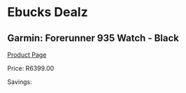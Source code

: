 
# Ebucks Dealz
## Garmin: Forerunner 935 Watch - Black
[Product Page](https://www.ebucks.com/web/shop/productSelected.do?prodId=1148384223&catId=872270976)

Price: R6399.00

Savings: 


	